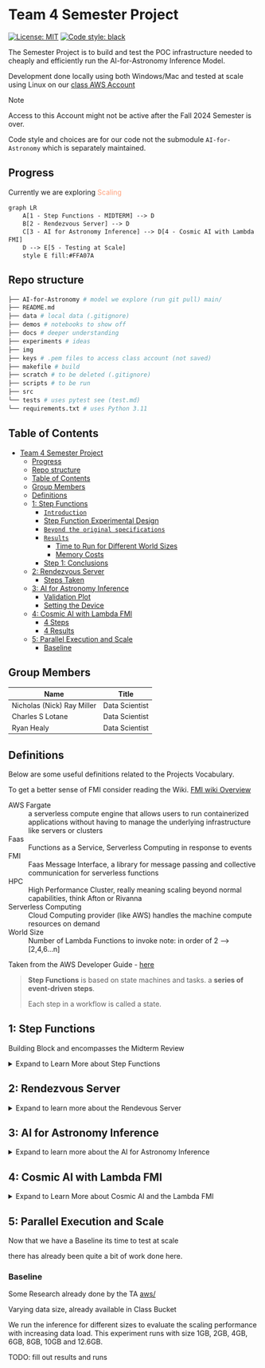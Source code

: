 # Team 4 Semester Project

<a href="https://github.com/psf/black/blob/main/LICENSE"><img alt="License: MIT" src="https://black.readthedocs.io/en/stable/_static/license.svg"></a>
<a href="https://github.com/psf/black"><img alt="Code style: black" src="https://img.shields.io/badge/code%20style-black-000000.svg"></a>

The Semester Project is to build and test the POC infrastructure needed to cheaply and efficiently run the AI-for-Astronomy
Inference Model.

Development done locally using both Windows/Mac and tested at scale using Linux on our [class AWS Account](https://us-east-1.console.aws.amazon.com/console/home?region=us-east-1#)

>[!NOTE]
>Access to this Account might not be active after the Fall 2024 Semester is over.

Code style and choices are for our code not the submodule `AI-for-Astronomy` which is separately maintained.

## Progress

Currently we are exploring <span style="color: #FFA07A;">Scaling</span>

```mermaid
graph LR
    A[1 - Step Functions - MIDTERM] --> D
    B[2 - Rendezvous Server] --> D
    C[3 - AI for Astronomy Inference] --> D[4 - Cosmic AI with Lambda FMI]
    D --> E[5 - Testing at Scale]
    style E fill:#FFA07A
```

## Repo structure

```bash
├── AI-for-Astronomy # model we explore (run git pull) main/
├── README.md
├── data # local data (.gitignore)
├── demos # notebooks to show off
├── docs # deeper understanding
├── experiments # ideas
├── img 
├── keys # .pem files to access class account (not saved)
├── makefile # build 
├── scratch # to be deleted (.gitignore)
├── scripts # to be run
├── src 
└── tests # uses pytest see (test.md)
└── requirements.txt # uses Python 3.11
```

## Table of Contents

- [Team 4 Semester Project](#team-4-semester-project)
  - [Progress](#progress)
  - [Repo structure](#repo-structure)
  - [Table of Contents](#table-of-contents)
  - [Group Members](#group-members)
  - [Definitions](#definitions)
  - [1: Step Functions](#1-step-functions)
    - [`Introduction`](#introduction)
    - [Step Function Experimental Design](#step-function-experimental-design)
    - [`Beyond the original specifications`](#beyond-the-original-specifications)
    - [`Results`](#results)
      - [Time to Run for Different World Sizes](#time-to-run-for-different-world-sizes)
      - [Memory Costs](#memory-costs)
    - [Step 1: Conclusions](#step-1-conclusions)
  - [2: Rendezvous Server](#2-rendezvous-server)
    - [Steps Taken](#steps-taken)
  - [3: AI for Astronomy Inference](#3-ai-for-astronomy-inference)
    - [Validation Plot](#validation-plot)
    - [Setting the Device](#setting-the-device)
  - [4: Cosmic AI with Lambda FMI](#4-cosmic-ai-with-lambda-fmi)
    - [4 Steps](#4-steps)
    - [4 Results](#4-results)
  - [5: Parallel Execution and Scale](#5-parallel-execution-and-scale)
    - [Baseline](#baseline)

## Group Members

| Name | Title |
|------|------|
|  Nicholas (Nick) Ray Miller    |  Data Scientist    |
|  Charles S Lotane    |  Data Scientist    |
|  Ryan Healy     |  Data Scientist    |

## Definitions

Below are some useful definitions related to the Projects Vocabulary.

To get a better sense of FMI consider reading the Wiki.
[FMI wiki Overview](https://github.com/mstaylor/fmi/wiki/Aws)

<dl>
  <dt>AWS Fargate</dt>
  <dd>a serverless compute engine that allows users to run containerized applications without having to manage the underlying infrastructure like servers or clusters</dd>

  <dt>Faas</dt>
  <dd>Functions as a Service, Serverless Computing in response to events</dd>

  <dt>FMI</dt>
  <dd>Faas Message Interface, a library for message passing and collective communication for serverless functions</dd>

  <dt>HPC</dt>
  <dd>High Performance Cluster, really meaning scaling beyond normal capabilities, think Afton or Rivanna </dd>
  
  <dt>Serverless Computing</dt>
  <dd>Cloud Computing provider (like AWS) handles the machine compute resources on demand</dd>

  <dt>World Size</dt>
  <dd>Number of Lambda Functions to invoke note: in order of 2  --> [2,4,6...n]</dd>

</dl>

Taken from the AWS Developer Guide - [here](https://docs.aws.amazon.com/step-functions/latest/dg/concepts-statemachines.html)

> **Step Functions** is based on state machines and tasks.
> a **series of event-driven steps**.
>
> Each step in a workflow is called a state.

## 1: Step Functions

Building Block and encompasses the Midterm Review

<details>
<summary> Expand to Learn More about Step Functions </summary>

This implementation is done with extensive help from Mils Taylor [and his video shown in class - requires a login - should be referenced.](https://canvas.its.virginia.edu/courses/121565/pages/week-5-chapter-5?module_item_id=1220355)

### `Introduction`

This initial part of the Big Data Systems Semester project, introduces Workflow Orchestration and the key part of any project which is optimizing the Budget.

The goal of the Semester Project is to develop a `Proof of Concept Model`. to do so requires being able to show and mimic the scale while being mindful of costs (large EC2 instances can be costly)

In addition to cost considerations, Lambda Functions can be scaled down to zero when there is zero work while EC2 compute instances need to be managed and shut down /manually destroyed.

While the AWS Lambda environment is highly constrained environment it [can cheaply mimic a HPC](https://arxiv.org/abs/2305.08763)

some of the infrastructure to run this experiment that is provided by the class include:

- a deployed Rendezvous sever deployed as `rendezvous.uva-ds5110.com`
- and a useable Registered Docker Image

These can be seen on the left side of the image below.

We can build the following part of an infrastructure.

![img/Using_Mils_slide_to_show.png](img/using_Mils_slide_to_show.png)

>[!TIP]
 To run this locally you'll need the Docker Image, if building an Image from scratch or for a new application include make and Python 3.9+

 to get the Python library installed see below

```bash
# a needed dependency might be the fmi python library
# see the fmi github
git clone https://github.com/mstaylor/fmi
cd python
mkdir build
cd build
cmake ..
make
```

### Step Function Experimental Design

The State Machine took in several parts

including

1) an event (were manually started)
2) the number of Lambda functions to test (also known as worlds)
3) a script places on S3 (locally here scripts/fmi-test.py)
4) settings in a json format (scripts/fmi.json)

The DAG for the job is the following

![test](img/stepfunctions_graph.png)

### `Beyond the original specifications`

Multiple World sizes were tested in order to give us an idea of the appropriate scale needed.

### `Results`

#### Time to Run for Different World Sizes

| World Size | Run Time, sec |
|------|------|
| 2 | 4.846 |
| 4 | 4.635 |
| 20 | 5.029 |
| 50 | 6.877 |

#### Memory Costs

| Memory | Duration | Cost |
|------|------|------|
| 128 MB | 11.722 s | $0.024628 |
| 512 MB | 6.678 s | $0.028035 |
| 1024 MB | 3.194 s | $0.026830 |
| 1536 MB | 1.465 s | $0.024638 |

[Google Drive - copy of referenced logs, request access if needed](https://docs.google.com/spreadsheets/d/1bSQFHwop4_Ki_NDmygVB1IjslVpnG32vNwmEyj1rDBA/edit?gid=1467612570#gid=1467612570)

- an equivalent EC2 instance could be 3-5 dollars and has start up and tear down time and the potential to have unused compute running up a large bill
  
### Step 1: Conclusions

Using the FMI State Machines we've successfully deployed a cheap infrastructure to build our POC and simulate a real deployment.

Plus or minus some costs for startup costs and variability in cloud infrastructure start ups the provisioning of these systems is
$$T_n = \theta(log(n))$$

as can be seen in the graph below of World size (Lambda inputs) and Runtime in seconds

![Nick's Runtime Graph](img/runtime_graph.png)

Which provides us with an easy and cheap way to scale.

>[!NOTE]
> Additional Notes
>
>- limited by the upper run time of an AWS Lambda Function (15 minutes)
>- limited to one script that has to be in an AWS S3 bucket
>- Output is sent to AWS Cloud Watch Log and should be examined using a log parser

compare different data sizes, and call sizes of the step functions

</details>

## 2: Rendezvous Server

<details>

<summary> Expand to learn more about the Rendevous Server </summary>

Taken from [preclass assignment](https://canvas.its.virginia.edu/courses/121565/assignments/571382?module_item_id=1318706)

The Faas Message Interface(FMI) uses the TCPunch

Links to an external site. communication library and Rendezvous server to establish socket communication between ($n$) AWS Lambda functions.
To run `FMI Python scripts` like is needed for the Astronomy Inference at Scale, it is necessary to deploy a Rendezvous Server on the public internet.

The `UVA DS5110` AWS account (TODO: link here) has includes a prebuilt Docker image that can be used.

### Steps Taken

1) go to AWS ECS (Elastic Container Service)
2) select `rendezvous-tcpunch-fargate-task from the list and select rendezvous-tcpunch-fargate-task:1`
3) Select the Deploy option, Select the fargate1 cluster and select the launch type as FARGATE.
4) Scroll down to the Networking section and choose the open access security group as the only security group associated with this task.
5) Select Create at the bottom of the page
6) After the Rendezvous server starts, you will need to extract the public ip address from the task. We will use that as the IP address for the A Route 53 record.
7) Navigate to the AWS Route 53 service, select the uva-ds5110.com hosted zone, and update the rendezvous.uva-ds5110.com record with the IP Address retrieved from the previous step.

</details>

## 3: AI for Astronomy Inference

<details>
<summary> Expand to learn more about the AI for Astronomy Inference</summary>

The input is run

The output is given here:

- `inference.png`: This contains a visual representation of the inference results.
- `Results.json`: This JSON file contains the detailed numerical results of the inference.

```json
{
     "System": "Windows",
     "Node Name": "MEL",
     "Release": "10",
     "Version": "10.0.22631",
     "Machine": "AMD64",
     "Processor": "AMD64 Family 25 Model 80 Stepping 0, AuthenticAMD",
     "GPU Info": "No GPU available",
     "CPU Info": {
          "Physical Cores": 8,
          "Total Cores": 16,
          "Max Frequency": "2000.00Mhz",
          "Min Frequency": "0.00Mhz",
          "Current Frequency": "1808.00Mhz",
          "Total CPU Usage": "17.8%",
          "Per Core Usage": [
               "17.7%",
               "23.6%",
               "30.5%",
               "28.9%",
               "8.1%",
               "8.8%",
               "21.5%",
               "24.3%",
               "2.4%",
               "2.5%",
               "18.4%",
               "19.7%",
               "2.9%",
               "3.0%",
               "48.6%",
               "24.7%"
          ]
     },
     "Memory Info": {
          "Total Memory": "15.34 GB",
          "Available Memory": "10.71 GB",
          "Memory Usage": "30.2%"
     }
}

{
     "total execution time": 131.83914375305176,
     "throughput": 31118881.716076322,
     "average execution time (milliseconds) per batch": 168.80812260313925,
     "batch size": 32,
     "number of batches": 781,
     "device": "cpu",
     "MAE": 0.01336825733453455,
     "MSE": 0.0003767368048620285,
     "Bias": 0.002923277978249915,
     "Precision": 0.011839682161808014,
     "R2": 0.9684378430247307
}

{
     "MAE": 0.012519702469931539,
     "MSE": 0.0002972779517542907,
     "Bias": 0.002024519662331888,
     "Precision": 0.011360233630985022,
     "R2": 0.9746744122000114
}

```

### Validation Plot

![Prediction Validation Plot](<AI-for-Astronomy/code/Anomaly Detection/Plots/inference.png>)

### Setting the Device

To run the script on either GPU or CPU, set the --device argument accordingly:

- For GPU: use `cuda`
- For CPU: use `cpu` (default)

To change the device, modify the --device argument as follows:

```python
    parser.add_argument('--device', type=str, default='cpu', help="Device to run the model on: 'cuda' for GPU or 'cpu' for CPU")
```

</details>

## 4: Cosmic AI with Lambda FMI

<details>
<summary>Expand to Learn More about Cosmic AI and the Lambda FMI</summary>

An AWS Step function has been developed to facilate orchestration of AI For Astronomy Serverless Inference. Step functions are represented as state machines and tasks. For the DS5110 class, the cosmicai state machine has been created. This step function takes an input payload and generates appropriate AWS Lambda fmi_executor payloads

In this payload we use world_size to represent the number of lambda functions to invoke, bucket to represent the S3 bucket that contains the fmi python script, S3_object_name to represent the path on the S3 bucket where the script can be found, data_path to represent where the resized_inference.pt can be founder, and script to represent the inference script.

![FMI image](img/fmi_image.png)

```json
# payload

# double check permissions on bucket
# will time out after 15 minutes

{
  "bucket": "Group4-cosmicai", 
  "world_size": "1",
  "object_type": "folder",
  "S3_object_name": "scripts/Anomaly Detection",
  "data_path": "/tmp/scripts/Anomaly Detection/Inference/resized_inference.pt",
  "script": "/tmp/scripts/Anomaly Detection/Inference/inference.py"
}

```

To edit the input payload:

- Navigate to the AWS Step Function service
- Select the `cosmicai` state machine
- Select edit to edit the state machine
- Select the Lambda init state
- On the right, scroll to the payload section

### 4 Steps

1) Create an S3 bucket that will host your python script

- the one we created is `team4-cosmicai`

2) Create `result` and `scripts` folders in this S3 Bucket

3) Clone the following repository

```bash
git clone https://github.com/mstaylor/AI-for-Astronomy.git #fork

```

4) Copy the Anomaly Detection folder located under code to the S3 bucket
Execute the step function

5) view the execution logs by navigating to the following Cloudwatch Log Group: `/aws/lambda/cosmic-executor`

Results of the collective reduce operation are post to the S3 Bucket's result folder under 0 (rank zero), you can see an example below

```json
 "data_map": {
        "0": "Anomaly Detection/Fine_Tune_Model/Mixed_Inception_z_VITAE_Base_Img_Full_New_Full.pt",
        "1": "data/1.pt"
    }
```

### 4 Results

```json
# example of `Results.json` output
# TODO: replace with a valid run

{
    "total_cpu_time (seconds)": 5.814478928000014,
    "total_cpu_memory (MB)": 14320.256568,
    "execution_time (seconds/batch)": 2.907239464000007,
    "num_batches": 2,
    "batch_size": 512,
    "device": "cpu",
    "throughput_bps": 28910559.67036082,
    "sample_persec": 176.11208376194455,
    "cpu_info": {
        "processor": "x86_64",
        "architecture": [
            "64bit",
            "ELF"
        ],
        "machine": "x86_64",
        "system": "Linux",
        "platform": "Linux-5.10.227-239.884.amzn2.x86_64-x86_64-with-glibc2.35"
    },
    "ram_info (GB)": 10.455680847167969,
    "avg_profile": "<FunctionEventAvg key=Total self_cpu_time=2.229s cpu_time=375.273us  self_cuda_time=0.000us cuda_time=0.000us input_shapes= cpu_memory_usage=14320256568 cuda_memory_usage=0>",
    "self_cpu_memory (MB)": 10.510336
}

```

</details>

## 5: Parallel Execution and Scale

Now that we have a Baseline its time to test at scale

there has already been quite a bit of work done here.

### Baseline

Some Research already done by the TA [aws/](https://github.com/UVA-MLSys/AI-for-Astronomy/tree/main/aws)

Varying data size, already available in Class Bucket

We run the inference for different sizes to evaluate the scaling performance with increasing data load. This experiment runs with size 1GB, 2GB, 4GB, 6GB, 8GB, 10GB and 12.6GB.

TODO: fill out results and runs
